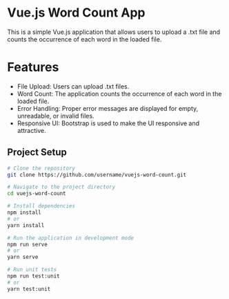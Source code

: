 # Vue.js Word Count App

This is a simple Vue.js application that allows users to upload a .txt file and counts the occurrence of each word in the loaded file.

# Features
- File Upload: Users can upload .txt files.
- Word Count: The application counts the occurrence of each word in the loaded file.
- Error Handling: Proper error messages are displayed for empty, unreadable, or invalid files.
- Responsive UI: Bootstrap is used to make the UI responsive and attractive.

## Project Setup

```bash
# Clone the repository
git clone https://github.com/username/vuejs-word-count.git

# Navigate to the project directory
cd vuejs-word-count

# Install dependencies
npm install
# or
yarn install

# Run the application in development mode
npm run serve
# or
yarn serve

# Run unit tests
npm run test:unit
# or
yarn test:unit
